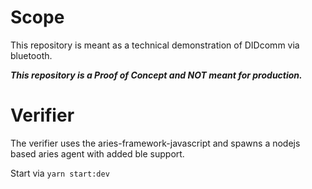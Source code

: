 # Scope
This repository is meant as a technical demonstration of DIDcomm via bluetooth.

***This repository is a Proof of Concept and NOT meant for production.***

# Verifier
The verifier uses the aries-framework-javascript and spawns a nodejs based aries agent with added ble support.

Start via ```yarn start:dev```
